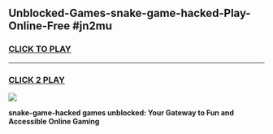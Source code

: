 
## Unblocked-Games-snake-game-hacked-Play-Online-Free #jn2mu
<h3>
<a href="https://us.freeplayer.one?title=snake-game-hacked&ref=10M">CLICK TO PLAY</a></h3>
<hr>

<h3>
<a href="https://us.freeplayer.one?title=snake-game-hacked&ref=10M">CLICK 2 PLAY</a>
  
</h3>

<a href="https://us.freeplayer.one?title=snake-game-hacked&ref=10M"><img src="https://clearcache.store/games.png"></a>


**snake-game-hacked games unblocked: Your Gateway to Fun and Accessible Online Gaming**
